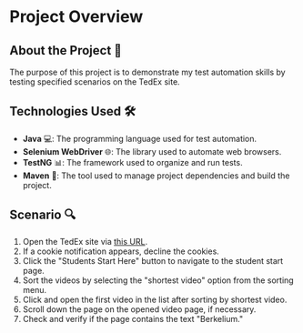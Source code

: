 # Project Overview

## About the Project 🎯
The purpose of this project is to demonstrate my test automation skills by testing specified scenarios on the TedEx site.

## Technologies Used 🛠️
- **Java** 💻: The programming language used for test automation.
- **Selenium WebDriver** 🌐: The library used to automate web browsers.
- **TestNG** 📊: The framework used to organize and run tests.
- **Maven** 🔧: The tool used to manage project dependencies and build the project.

## Scenario 🔍
1. Open the TedEx site via [this URL](https://ed.ted.com/).
2. If a cookie notification appears, decline the cookies.
3. Click the "Students Start Here" button to navigate to the student start page.
4. Sort the videos by selecting the "shortest video" option from the sorting menu.
5. Click and open the first video in the list after sorting by shortest video.
6. Scroll down the page on the opened video page, if necessary.
7. Check and verify if the page contains the text "Berkelium."

<!--
## Results 📈


## Contributors 🤝
- ** **: [LinkedIn Profile Link] - Responsible for the development of this project and writing the tests.
-->
